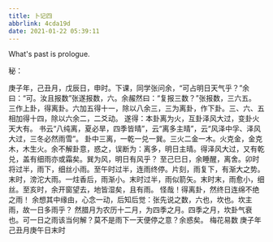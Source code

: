 ```yaml
---
title: 卜记四
abbrlink: 4cda19d
date: 2021-01-22 05:39:11
---
```

What's past is prologue.

<!--more-->秘：
庚子年，己丑月，戊辰日，申时。下课，同学张问余，“可占明日天气乎？”余曰：“可。汝且报数”张遂报数，六。余赧然曰：“复报三数？”张报数，三六五。
三作上卦，得离卦。六加五得十一，除以八余三，三为离卦，作下卦。三、六、五相加得十四，除以六余二，二爻动。
遂得：本卦离为火，互卦泽风大过，变卦火天大有。
书云“八纯离，夏必旱，四季皆晴”，云“离多主晴”，云“风泽中孚、泽风大过，三冬必然雨雪”。
卦中三离，一乾一兑一巽。三火二金一木。火克金，金克木，木生火。余不解卦意，惑之，误断为：离多，明日主晴。得泽风大过，又有乾兑，盖有细雨亦或霜矣。巽为风，明日有风乎？
至己巳日，余睡醒，离舍。卯时将过半，雨下，细丝小雨。至午时过半，连雨终停。片刻，雨复下，有渐大之势。末时，滂沱大雨。一炷香后，雨渐小。末时过半，雨似箭矢。末时末，雨愈小，细丝。至亥时，余开窗望去，地皆湿矣，且有雨。
怪哉！得离卦，然终日连绵不绝之雨！
余想其中缘由，心念一动，后知后觉：张先说之数，六也，坎也。坎主雨，故一日多雨乎？
然腊月为农历十二月，为四季之月。四季之月，坎卦气衰也。可一日之雨该当何解？莫不是雨下一天便停之意？余惑矣。
梅花易数
庚子年己丑月庚午日末时